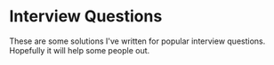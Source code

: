 # Interview Questions

These are some solutions I've written for popular interview questions. Hopefully it will help some people out.

